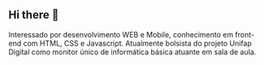 ## Hi there 👋

Interessado por desenvolvimento WEB e Mobile, conhecimento em front-end com HTML, CSS e Javascript. Atualmente bolsista do projeto Unifap Digital como monitor único de informática básica atuante em sala de aula.
